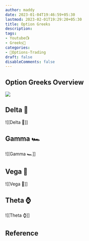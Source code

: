 ```yaml
---
author: maddy
date: 2023-01-04T19:46:59+05:30
lastmod: 2023-02-01T19:29:20+05:30
title: Option Greeks
description: 
tags:
- Youtube📺
- Greeks🔰 
categories: 
- 🤹Options-Trading
draft: false
disableComments: false
---
```

## Option Greeks Overview 

![](https://i.imgur.com/vv9SefK.png)

## Delta 📏
![[Delta 📏]]

## Gamma 🏎️
![[Gamma 🏎️]]

## Vega 📰
![[Vega 📰]]

## Theta ⌚
![[Theta ⌚]]

## Reference
